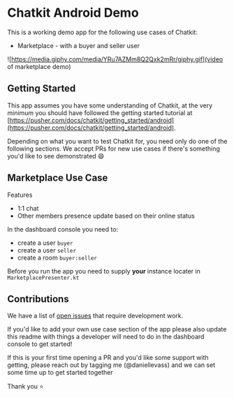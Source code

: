 # Chatkit Android Demo

This is a working demo app for the following use cases of Chatkit:
* Marketplace - with a buyer and seller user

![https://media.giphy.com/media/YRu7AZMm8Q2Qxk2mRr/giphy.gif](video of marketplace demo)

## Getting Started

This app assumes you have some understanding of Chatkit, at the very minimum you should have followed the getting started tutorial at [https://pusher.com/docs/chatkit/getting_started/android](https://pusher.com/docs/chatkit/getting_started/android).

Depending on what you want to test Chatkit for, you need only do one of the following sections. We accept PRs for new use cases if there's something you'd like to see demonstrated :smile:

## Marketplace Use Case

Features
* 1:1 chat
* Other members presence update based on their online status

In the dashboard console you need to:
* create a user `buyer`
* create a user `seller`
* create a room `buyer:seller`

Before you run the app you need to supply **your** instance locater in `MarketplacePresenter.kt`

## Contributions

We have a list of [open issues](https://github.com/pusher/chatkit-android-public-demo/issues) that require development work.

If you'd like to add your own use case section of the app please also update this readme with things a developer will need to do in the dashboard console to get started!

If this is your first time opening a PR and you'd like some support with getting, please reach out by tagging me (@daniellevass) and we can set some time up to get started together 

Thank you :star:

